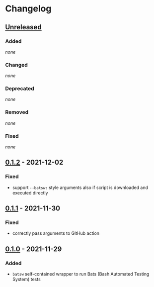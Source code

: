 # Changelog

## [Unreleased]

### Added

*none*

### Changed

*none*

### Deprecated

*none*

### Removed

*none*

### Fixed

*none*


## [0.1.2] - 2021-12-02

### Fixed

- support `--batsw:` style arguments also if script is downloaded and executed directly


## [0.1.1] - 2021-11-30

### Fixed

- correctly pass arguments to GitHub action


## [0.1.0] - 2021-11-29

### Added

- `batsw` self-contained wrapper to run Bats (Bash Automated Testing System) tests

[unreleased]: https://github.com/bkahlert/bats/compare/v0.1.2...HEAD

[0.1.2]: https://github.com/bkahlert/bats/compare/v0.1.1...v0.1.2

[0.1.1]: https://github.com/bkahlert/bats/compare/v0.1.0...v0.1.1

[0.1.0]: https://github.com/bkahlert/bats/releases/tag/v0.1.0
